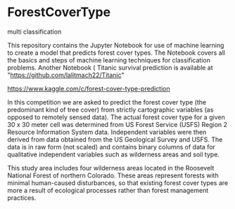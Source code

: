 # ForestCoverType
multi classification 


This repository contains the Jupyter Notebook for use of machine learning to create a model that predicts forest cover types.
The Notebook covers all the basics and steps of machine learning techniques for classification problems.
Another Notebook ( Titanic survival prediction is available at "https://github.com/lalitmach22/Titanic"

https://www.kaggle.com/c/forest-cover-type-prediction

In this competition we are asked to predict the forest cover type (the predominant kind of tree cover) from strictly cartographic variables (as opposed to remotely sensed data). The actual forest cover type for a given 30 x 30 meter cell was determined from US Forest Service (USFS) Region 2 Resource Information System data. Independent variables were then derived from data obtained from the US Geological Survey and USFS. The data is in raw form (not scaled) and contains binary columns of data for qualitative independent variables such as wilderness areas and soil type.

This study area includes four wilderness areas located in the Roosevelt National Forest of northern Colorado. These areas represent forests with minimal human-caused disturbances, so that existing forest cover types are more a result of ecological processes rather than forest management practices.
